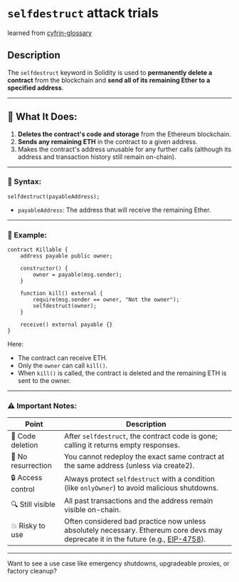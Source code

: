 # `selfdestruct` attack trials

learned from [cyfrin-glossary](https://www.cyfrin.io/glossary/self-destruct-hack-solidity-code-example)

## Description

The `selfdestruct` keyword in Solidity is used to **permanently delete a contract** from the blockchain and **send all of its remaining Ether to a specified address**.

---

## 🧨 What It Does:

1. **Deletes the contract's code and storage** from the Ethereum blockchain.
2. **Sends any remaining ETH** in the contract to a given address.
3. Makes the contract's address unusable for any further calls (although its address and transaction history still remain on-chain).

---

### 🧪 Syntax:

```solidity
selfdestruct(payableAddress);
```

- `payableAddress`: The address that will receive the remaining Ether.

---

### 🧱 Example:

```solidity
contract Killable {
    address payable public owner;

    constructor() {
        owner = payable(msg.sender);
    }

    function kill() external {
        require(msg.sender == owner, "Not the owner");
        selfdestruct(owner);
    }

    receive() external payable {}
}
```

Here:

- The contract can receive ETH.
- Only the `owner` can call `kill()`.
- When `kill()` is called, the contract is deleted and the remaining ETH is sent to the owner.

---

### ⚠️ Important Notes:

| Point              | Description                                                                                                                                                                   |
| ------------------ | ----------------------------------------------------------------------------------------------------------------------------------------------------------------------------- |
| 🚫 Code deletion   | After `selfdestruct`, the contract code is gone; calling it returns empty responses.                                                                                          |
| 🧊 No resurrection | You cannot redeploy the exact same contract at the same address (unless via create2).                                                                                         |
| 🔒 Access control  | Always protect `selfdestruct` with a condition (like `onlyOwner`) to avoid malicious shutdowns.                                                                               |
| 🔍 Still visible   | All past transactions and the address remain visible on-chain.                                                                                                                |
| 💥 Risky to use    | Often considered bad practice now unless absolutely necessary. Ethereum core devs may deprecate it in the future (e.g., [EIP-4758](https://eips.ethereum.org/EIPS/eip-4758)). |

---

Want to see a use case like emergency shutdowns, upgradeable proxies, or factory cleanup?
